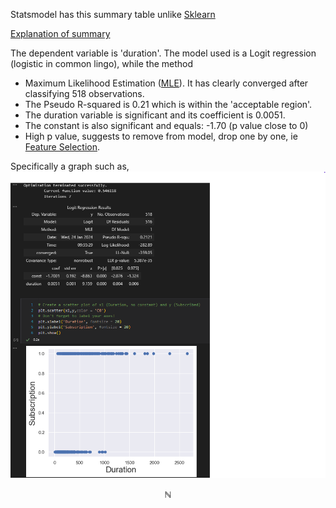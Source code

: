 Statsmodel has this summary table unlike [Sklearn](./Sklearn.html)

[Explanation of summary](https://youtu.be/JwUj5M8QY4U?t=658)

The dependent variable is 'duration'. The model used is a Logit regression (logistic in common lingo), while the method 
- Maximum Likelihood Estimation ([MLE](./MLE.html)). It has clearly converged after classifying 518 observations.
- The Pseudo R-squared is 0.21 which is within the 'acceptable region'.
- The duration variable is significant and its coefficient is 0.0051.
- The constant is also significant and equals: -1.70 (p value close to 0)
- High p value, suggests to remove from model, drop one by one, ie [Feature Selection](./Feature%20Selection.html).

Specifically a graph such as,
![Pasted image 20240124095916.png](../images/Pasted%20image%2020240124095916.png)



$$\mathbb{N}$$
